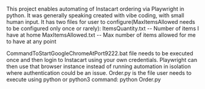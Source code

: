 This project enables automating of Instacart ordering via Playwright in python. It was generally speaking created with vibe coding, with small human input.
It has two files for user to configure(MaxItemsAllowed needs to be configured only once or rarely):
  ItemsQuantity.txt -- Number of items I have at home
  MaxItemsAllowed.txt -- Max number of items allowed for me to have at any point

CommandToStartGoogleChromeAtPort9222.bat file needs to be executed once and then login to Instacart using your own credentials. Playwright can then use that browser instance instead of running automation in isolation where authentication 
could be an issue.
Order.py is the file user needs to execute using python or python3 command: python Order.py

